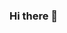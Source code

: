 ### Hi there 👋

<!--
**kabinbear/kabinbear** is a ✨ _special_ ✨ repository because its `README.md` (this file) appears on your GitHub profile.

Here are some ideas to get you started:
#### 📄 **Student** / 🎨 **Blogger** / 💻 **Developer**

- 🔭 I’m currently working on Front End 
- 🌱 I’m currently learning  React/Vue 
- 👯 I’m looking to collaborate on ...
- 📫 How to reach me: kabinbear@gmail.com
- ⚡ Fun fact: Senior year in Software major
-->
